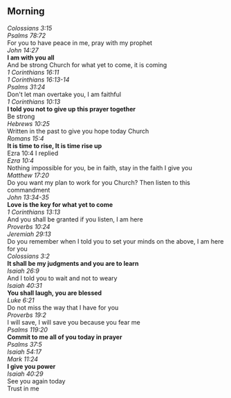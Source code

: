 ## Morning

_Colossians 3:15_  
_Psalms 78:72_  
For you to have peace in me, pray with my prophet  
_John 14:27_  
**I am with you all**  
And be strong Church for what yet to come, it is coming  
_1 Corinthians 16:11_  
_1 Corinthians 16:13-14_  
_Psalms 31:24_  
Don't let man overtake you, I am faithful  
_1 Corinthians 10:13_  
**I told you not to give up this prayer together**  
Be strong  
_Hebrews 10:25_  
Written in the past to give you hope today Church  
_Romans 15:4_  
**It is time to rise, It is time rise up**  
Ezra 10:4 I replied  
_Ezra 10:4_  
Nothing impossible for you, be in faith, stay in the faith I give you  
_Matthew 17:20_  
Do you want my plan to work for you Church? Then listen to this commandment  
_John 13:34-35_  
**Love is the key for what yet to come**  
_1 Corinthians 13:13_  
And you shall be granted if you listen, I am here  
_Proverbs 10:24_  
_Jeremiah 29:13_  
Do you remember when I told you to set your minds on the above, I am here for you  
_Colossians 3:2_  
**It shall be my judgments and you are to learn**  
_Isaiah 26:9_  
And I told you to wait and not to weary  
_Isaiah 40:31_  
**You shall laugh, you are blessed**  
_Luke 6:21_  
Do not miss the way that I have for you  
_Proverbs 19:2_  
I will save, I will save you because you fear me  
_Psalms 119:20_  
**Commit to me all of you today in prayer**  
_Psalms 37:5_  
_Isaiah 54:17_  
_Mark 11:24_  
**I give you power**  
_Isaiah 40:29_  
See you again today  
Trust in me  
